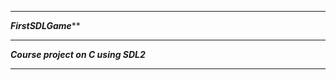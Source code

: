 ************************************************
*****************FirstSDLGame*******************
************************************************

*********Course project on C using SDL2*********

************************************************
